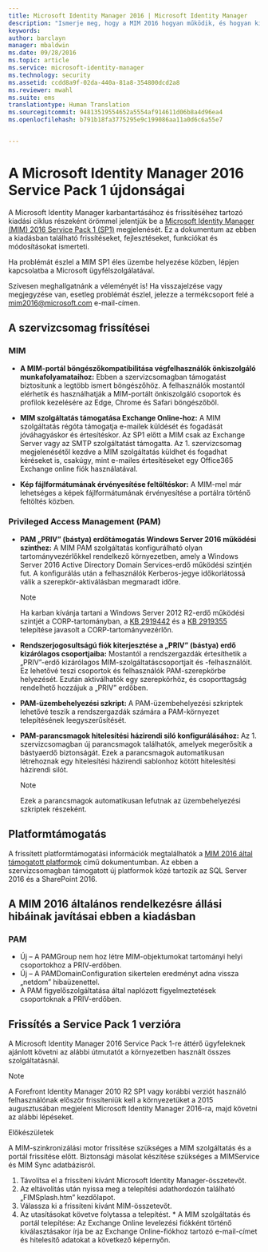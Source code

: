 ```yaml
---
title: Microsoft Identity Manager 2016 | Microsoft Identity Manager
description: "Ismerje meg, hogy a MIM 2016 hogyan működik, és hogyan kínál biztonságosabb és kényelmesebb identitáskezelési környezetet a felhőben és helyszíni környezetben egyaránt."
keywords: 
author: barclayn
manager: mbaldwin
ms.date: 09/28/2016
ms.topic: article
ms.service: microsoft-identity-manager
ms.technology: security
ms.assetid: ccdd8a9f-02da-440a-81a8-354800dcd2a8
ms.reviewer: mwahl
ms.suite: ems
translationtype: Human Translation
ms.sourcegitcommit: 94813519554652a5554af914611d06b8a4d96ea4
ms.openlocfilehash: b791b18fa3775295e9c199086aa11a0d6c6a55e7


---
```

# <a name="whats-new-for-microsoft-identity-manager-2016-service-pack-1"></a>A Microsoft Identity Manager 2016 Service Pack 1 újdonságai #

A Microsoft Identity Manager karbantartásához és frissítéséhez tartozó kiadási ciklus részeként örömmel jelentjük be a [Microsoft Identity Manager (MIM) 2016 Service Pack 1 (SP1)](https://msdn.microsoft.com/subscriptions/downloads/?fileid=70212#searchTerm=&Languages=en&PageSize=10&PageIndex=0&FileId=70212) megjelenését. Ez a dokumentum az ebben a kiadásban található frissítéseket, fejlesztéseket, funkciókat és módosításokat ismerteti.

Ha problémát észlel a MIM SP1 éles üzembe helyezése közben, lépjen kapcsolatba a Microsoft ügyfélszolgálatával.

Szívesen meghallgatnánk a véleményét is! Ha visszajelzése vagy megjegyzése van, esetleg problémát észlel, jelezze a termékcsoport felé a [mim2016@microsoft.com](mailto:mim2016@microsoft.com) e-mail-címen.



## <a name="updates-in-this-service-pack"></a>A szervizcsomag frissítései #

### <a name="mim"></a>MIM

- **A MIM-portál böngészőkompatibilitása végfelhasználók önkiszolgáló munkafolyamataihoz:** Ebben a szervizcsomagban támogatást biztosítunk a legtöbb ismert böngészőhöz. A felhasználók mostantól elérhetik és használhatják a MIM-portált önkiszolgáló csoportok és profilok kezelésére az Edge, Chrome és Safari böngészőből.

- **MIM szolgáltatás támogatása Exchange Online-hoz:** A MIM szolgáltatás régóta támogatja e-mailek küldését és fogadását jóváhagyáskor és értesítéskor. Az SP1 előtt a MIM csak az Exchange Server vagy az SMTP szolgáltatást támogatta. Az 1. szervizcsomag megjelenésétől kezdve a MIM szolgáltatás küldhet és fogadhat kéréseket is, csakúgy, mint e-mailes értesítéseket egy Office365 Exchange online fiók használatával.

- **Kép fájlformátumának érvényesítése feltöltéskor:** A MIM-mel már lehetséges a képek fájlformátumának érvényesítése a portálra történő feltöltés közben.

### <a name="privileged-access-managementpam"></a>Privileged Access Management (PAM)

- **PAM „PRIV” (bástya) erdőtámogatás Windows Server 2016 működési szinthez:** A MIM PAM szolgáltatás konfigurálható olyan tartományvezérlőkkel rendelkező környezetben, amely a Windows Server 2016 Active Directory Domain Services-erdő működési szintjén fut. A konfigurálás után a felhasználók Kerberos-jegye időkorlátossá válik a szerepkör-aktiválásban megmaradt időre.

    >[!Note]
    Ha karban kívánja tartani a Windows Server 2012 R2-erdő működési szintjét a CORP-tartományban, a [KB 2919442](https://support.microsoft.com/en-us/kb/2919442) és a [KB 2919355](https://support.microsoft.com/en-us/kb/2919355) telepítése javasolt a CORP-tartományvezérlőn.

- **Rendszerjogosultságú fiók kiterjesztése a „PRIV” (bástya) erdő kizárólagos csoportjaiba:** Mostantól a rendszergazdák értesíthetik a „PRIV”-erdő kizárólagos MIM-szolgáltatáscsoportjait és -felhasználóit. Ez lehetővé teszi csoportok és felhasználók PAM-szerepkörbe helyezését.  Ezután aktiválhatók egy szerepkörhöz, és csoporttagság rendelhető hozzájuk a „PRIV” erdőben.

- **PAM-üzembehelyezési szkript:** A PAM-üzembehelyezési szkriptek lehetővé teszik a rendszergazdák számára a PAM-környezet telepítésének leegyszerűsítését.

- **PAM-parancsmagok hitelesítési házirendi siló konfigurálásához:** Az 1. szervizcsomagban új parancsmagok találhatók, amelyek megerősítik a bástyaerdő biztonságát. Ezek a parancsmagok automatikusan létrehoznak egy hitelesítési házirendi sablonhoz kötött hitelesítési házirendi silót.

    >[!Note]
    Ezek a parancsmagok automatikusan lefutnak az üzembehelyezési szkriptek részeként.


## <a name="platform-support"></a>Platformtámogatás
A frissített platformtámogatási információk megtalálhatók a [MIM 2016 által támogatott platformok](/microsoft-identity-manager/plan-design/microsoft-identity-manager-2016-supported-platforms) című dokumentumban.  Az ebben a szervizcsomagban támogatott új platformok közé tartozik az SQL Server 2016 és a SharePoint 2016.

## <a name="issues-fixed-in-this-release-from-mim-2016-general-availability"></a>A MIM 2016 általános rendelkezésre állási hibáinak javításai ebben a kiadásban

### <a name="pam"></a>PAM
- Új – A PAMGroup nem hoz létre MIM-objektumokat tartományi helyi csoportokhoz a PRIV-erdőben.
- Új – A PAMDomainConfiguration sikertelen eredményt adna vissza „netdom” hibaüzenettel.
- A PAM figyelőszolgáltatása által naplózott figyelmeztetések csoportoknak a PRIV-erdőben.

## <a name="how-to-upgrade-to-service-pack-1"></a>Frissítés a Service Pack 1 verzióra

A Microsoft Identity Manager 2016 Service Pack 1-re áttérő ügyfeleknek ajánlott követni az alábbi útmutatót a környezetben használt összes szolgáltatásnál.

>[!Note]
>A Forefront Identity Manager 2010 R2 SP1 vagy korábbi verziót használó felhasználónak először frissíteniük kell a környezetüket a 2015 augusztusában megjelent Microsoft Identity Manager 2016-ra, majd követni az alábbi lépéseket.

Előkészületek

A MIM-szinkronizálási motor frissítése szükséges a MIM szolgáltatás és a portál frissítése előtt.
Biztonsági másolat készítése szükséges a MIMService és MIM Sync adatbázisról.

  1. Távolítsa el a frissíteni kívánt Microsoft Identity Manager-összetevőt.
  2. Az eltávolítás után nyissa meg a telepítési adathordozón található „FIMSplash.htm” kezdőlapot.
  3. Válassza ki a frissíteni kívánt MIM-összetevőt.
  4. Az utasításokat követve folytassa a telepítést.
    * A MIM szolgáltatás és portál telepítése: Az Exchange Online levelezési fiókként történő kiválasztásakor írja be az Exchange Online-fiókhoz tartozó e-mail-címet és hitelesítő adatokat a következő képernyőn.



<!--HONumber=Sep16_HO4-->


